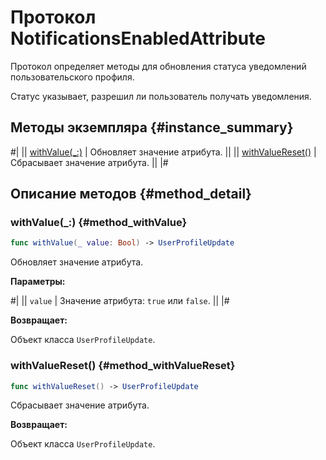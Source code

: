 # Протокол NotificationsEnabledAttribute

Протокол определяет методы для обновления статуса уведомлений пользовательского профиля.

Статус указывает, разрешил ли пользователь получать уведомления.

## Методы экземпляра {#instance_summary}

#|
|| [withValue(_:)](#method_withValue) | Обновляет значение атрибута. ||
|| [withValueReset()](#method_withValueReset) | Сбрасывает значение атрибута. ||
|#

## Описание методов {#method_detail}

### withValue(_:) {#method_withValue}

```swift translate=no
func withValue(_ value: Bool) -> UserProfileUpdate
```

Обновляет значение атрибута.

**Параметры:**

#|
|| `value` | Значение атрибута: `true` или `false`. ||
|#

**Возвращает:**

Объект класса `UserProfileUpdate`.

### withValueReset() {#method_withValueReset}

```swift translate=no
func withValueReset() -> UserProfileUpdate
```

Сбрасывает значение атрибута.

**Возвращает:**

Объект класса `UserProfileUpdate`.
